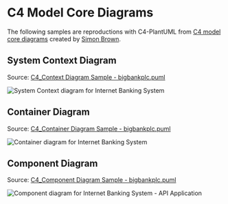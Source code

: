 # C4 Model Core Diagrams

The following samples are reproductions with C4-PlantUML from [C4 model core diagrams](http://c4model.com/#coreDiagrams) created by [Simon Brown](http://simonbrown.je/).

## System Context Diagram

Source: [C4_Context Diagram Sample - bigbankplc.puml](C4_Context%20Diagram%20Sample%20-%20bigbankplc.puml)

![System Context diagram for Internet Banking System](http://www.plantuml.com/plantuml/png/VLF1Zjem4BqZyGzJBgKI2vUUUjfT6hKh0KKBgEefcZX3i71iP4yA_7t78Q51qDxiyPitxxsHdmEZvweq_Tu7RPMfSggyWHtp8NoPJ3mUnuNcNPLLWRnobidoMBboyguL-jmjD1t8JAQVdvO6BM_ciqc9WSbBAPr6_8d7Xvh_8rHMEajX0DuHR9qnxgXj0KPR0hGvt3nh7-JaG2Q3SGgDEKUILYRS3UZtPY-_VcpMwS-tzVTqbdnB5bzZbJKRWjLPP9NGj42kiV1OYWeFRrBobXXUqUwZe0iszYx91sU7gWhiIl8Z65mgQAxWQVCsaCSNQ97WjhMDJ50ZE4g6S6WxOmrGALTP3kF1ftxlCd2ONIZJK5-5xn_Awb4nlN2T5s9KlpKTGLlnL29hPm4pLzLnQdyxTLJdNUAUu83d6Ff5I2ibJKuyB56RlrgIftY7S5Mm5dkw5YYUvbfv5zoM8Jcf7Tg2WBeD7PijjztA0aY8vktvWSqLEqy1PFjjeaeAq2JrmEmra577B7kq0LM4oOrODMRVoNHsUnV_9b28G86bhwZs7UnjDYkoUMWCnqsqJGlInIvp_cwp_sclNS_NouRZKUirkLRWin387_W3 "System Context diagram for Internet Banking System")

## Container Diagram

Source: [C4_Container Diagram Sample - bigbankplc.puml](C4_Container%20Diagram%20Sample%20-%20bigbankplc.puml)

![Container diagram for Internet Banking System](http://www.plantuml.com/plantuml/png/bLN1Rjj83Bq7o3zmlOTD0IN60dlggOvjD6bZHusSfdiIg15j3pgQ4MP6Tet5_diviYHBSO3kwgIXoCT7yd7qmNcqlYhKvSLlKWjLvLHP1LllI_T-FBQulzb8lwsoof4LHdlI_aQOOlma1ThSB2MLfCRJlwvZXTe_Bnx61JfFbatfbFrHQh8tPPtX3wWqnnQC0NvBi3PAcRtK6r3i1QXp67oMrl6R0SuDoWXKwX10MgBmHehBYuV9tu_FgtJr6AUpnvSb1pIMIP8cd-UhwLtdytA_kaiVvX_dorc8zD8h1cqH8PUuiLWmJGltNBdLvE4MzVV0E3bmbKK8Yyawewz4vRmfo4OmxTv64sZDODPrKHd7Hx3dda9P1wAgRO12c4fxDteNG8_mwIsRShI7A_4dexqcCNe7_rnU03yTwQizPIcM9Nk_K0QJibGyA2-D7h7f4-umWgIqeOB5rscmpKZ97JEfsR4Ql1JG3BgUI31tYREs-dWIU0vJkvB1Hmb_LtGTuuP2-ZPj8gmiVGGJlQaKsc2EhTd9d1pmODzEisQz1Ewef3y49OYgRgQ3dSGG8YrmmP1PisTzdbCgJ2OLDGrPr8UMrFJt2BvXWToB8HaMOo4zvU2gp36PPd3_XPmxOtSa03djfA1pVZbwpD1Hc4Fp6iWaNnvWSFR6ChMmWs1f8vsto9b1QjPcKOytWYqxvu0LAqjOodb-4fMBWh38ELwW3H_8Yvjp6XcAxwHpxfCCeetltnREpB2RFSKD-lQB_eIMC738_MzFuFCV_eeAb2frjO4HvzSBFZSB5bAikFkoHkTTMKXXZJDh3_CVOekQLNQC3CWzq8R52PP1zPhNcLwjSA-_GOVDj0KRkafwRGRCJELFeuwwlOs0Xw8TrZNtEdrvyKIgTpkS5lJPaGlPxrQhE0ckGyVZElt2QI3mshTDcIv9RhQPwLq9HyHsuLkmsZfKG9iKtK6B23ubZylnW40_xVyBJM_P_SJjj013c2V2tC7QcgA-XFQMDvAlA1EW6-JPxVHKR43jjUMLf186Ta3NmLgZzBYyaj-GnZ2mSk7IxHWaYrNS8dK53UBFHDXs9m2CcnPzutzcrw4F7Ci_ify0 "Container diagram for Internet Banking System")

## Component Diagram

Source: [C4_Component Diagram Sample - bigbankplc.puml](C4_Component%20Diagram%20Sample%20-%20bigbankplc.puml)

![Component diagram for Internet Banking System - API Application](http://www.plantuml.com/plantuml/png/fLLBJnin4BuZyH-cERGW0Rdqr1CXq0BY4H7eunJDUYSRjtwiR2zfLFM_TyQRnoP55L9pYNSy_kQRRpxldiQ48JNMxE-zqKwPfgGc69YbLCSF_Nx0-KcbqwmfcaX1UPV8fHFbRVz1AmoblzDKa-aFtn-F3BhqT7lJjnWJ1GvDXjxMtic9EbTu1utZivOZa6O4Ks-CdsjNWT6E05q9MziwH5vvuDfWl49Z5WAo8WelbDZVknbyktzwd7ovUhoSt5nykhWxbsZIoV21LJQK6gk0bYa4kEAkWgC4P-X-29lnWZkmS0o3qHKCwjfmhqbx9q13rW2PRJY8DHv1Rym767c45NLJUxpr7Pyngg3hb5j3LpK6W-oCWd_M9KNWbdAhUaMXM5AOibA2WqQdXMYWcfYyfH3XMQESqG7cL40H_9n7Sz8xx7ApGktM5zfaLbBpAreCscsNP-6jJbH2R8h8vNtw3pgshRVyA-bPAzhXLHPS_XmJ5XX9g3oGmHOOLc4OgnbPbDrnye5fYlSWKALZ2ZcR2VBWR5uVmGpZZ5l0Xccuj1m0g42bFAA9Hu1AKOnieeeVAAbCgntpvE9dEh155C6Ov9HTGJjEw52HWVbf5abnO2rGXn1WuPkqKIXNzurBl6B-BcAMiaEaez3aZ3DB38i3h3MNtN5Wxn1-xUy1_zPMFeYwSjc8bMChWq05lbYKdNRxUGWFnDTe7PReGEvTgskKQGe4jo3B5ySVMnaETqjl6kiDbaiODvQDjdWLZxKHDtQQyzk6VHaPnJDAgpMRIwYiXVoRIIJL1FQc2B5SRdRp_EeWdPmHRb-1RMS7iIDxAMlYgdQoHw1cs3xK6EFSXx8pl6qURAGfAYpf7tQ2ZpdZ1LO3Q0y3YzIEmgunjcUnz8qKvokqz417XAT8QvKaOJEfBiFTh0r0lgWFX2MyXJc7Y2KHXjVdPyFkYGvQUuSofBnk-4jm-VWu6alsR-6Q2yWxSsdOLURr-FvkaxhEwdZhvSmsrxu6qBu6xvHSoT-GFm00 "Component diagram for Internet Banking System - API Application")
